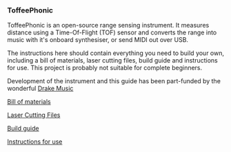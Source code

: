### ToffeePhonic
ToffeePhonic is an open-source range sensing instrument. It measures distance using a Time-Of-Flight (TOF) sensor and converts the range into music with it's onboard synthesiser, or send MIDI out over USB.

The instructions here should contain everything you need to build your own, including a bill of materials, laser cutting files, build guide and instructions for use. This project is probably not suitable for complete beginners.

Development of the instrument and this guide has been part-funded by the wonderful [Drake Music](http://www.drakemusic.org/)

[Bill of materials](docs/BOM.md)

[Laser Cutting Files](docs/LaserFiles.md)

[Build guide](docs/Build.md)

[Instructions for use](docs/Instructions.md)


